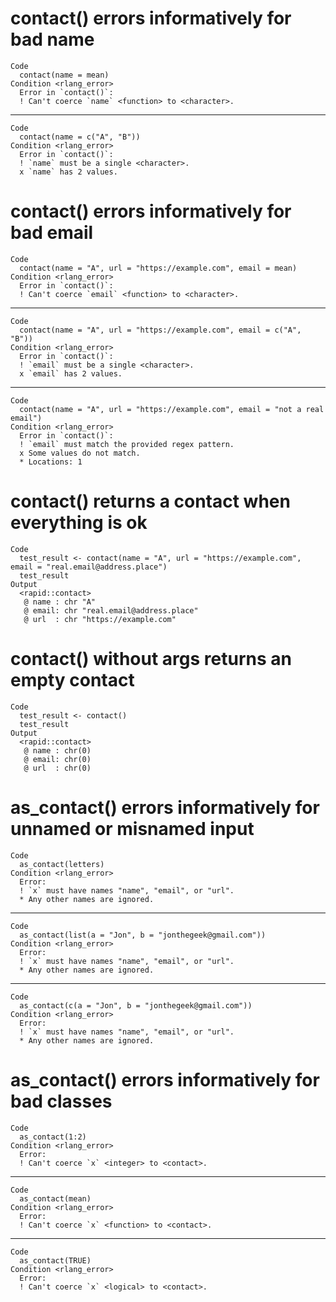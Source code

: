 # contact() errors informatively for bad name

    Code
      contact(name = mean)
    Condition <rlang_error>
      Error in `contact()`:
      ! Can't coerce `name` <function> to <character>.

---

    Code
      contact(name = c("A", "B"))
    Condition <rlang_error>
      Error in `contact()`:
      ! `name` must be a single <character>.
      x `name` has 2 values.

# contact() errors informatively for bad email

    Code
      contact(name = "A", url = "https://example.com", email = mean)
    Condition <rlang_error>
      Error in `contact()`:
      ! Can't coerce `email` <function> to <character>.

---

    Code
      contact(name = "A", url = "https://example.com", email = c("A", "B"))
    Condition <rlang_error>
      Error in `contact()`:
      ! `email` must be a single <character>.
      x `email` has 2 values.

---

    Code
      contact(name = "A", url = "https://example.com", email = "not a real email")
    Condition <rlang_error>
      Error in `contact()`:
      ! `email` must match the provided regex pattern.
      x Some values do not match.
      * Locations: 1

# contact() returns a contact when everything is ok

    Code
      test_result <- contact(name = "A", url = "https://example.com", email = "real.email@address.place")
      test_result
    Output
      <rapid::contact>
       @ name : chr "A"
       @ email: chr "real.email@address.place"
       @ url  : chr "https://example.com"

# contact() without args returns an empty contact

    Code
      test_result <- contact()
      test_result
    Output
      <rapid::contact>
       @ name : chr(0) 
       @ email: chr(0) 
       @ url  : chr(0) 

# as_contact() errors informatively for unnamed or misnamed input

    Code
      as_contact(letters)
    Condition <rlang_error>
      Error:
      ! `x` must have names "name", "email", or "url".
      * Any other names are ignored.

---

    Code
      as_contact(list(a = "Jon", b = "jonthegeek@gmail.com"))
    Condition <rlang_error>
      Error:
      ! `x` must have names "name", "email", or "url".
      * Any other names are ignored.

---

    Code
      as_contact(c(a = "Jon", b = "jonthegeek@gmail.com"))
    Condition <rlang_error>
      Error:
      ! `x` must have names "name", "email", or "url".
      * Any other names are ignored.

# as_contact() errors informatively for bad classes

    Code
      as_contact(1:2)
    Condition <rlang_error>
      Error:
      ! Can't coerce `x` <integer> to <contact>.

---

    Code
      as_contact(mean)
    Condition <rlang_error>
      Error:
      ! Can't coerce `x` <function> to <contact>.

---

    Code
      as_contact(TRUE)
    Condition <rlang_error>
      Error:
      ! Can't coerce `x` <logical> to <contact>.

